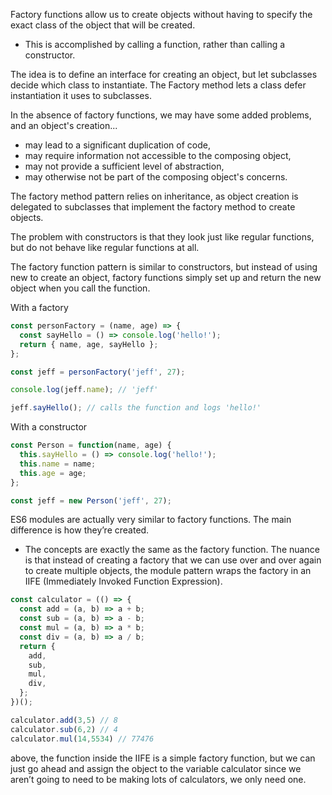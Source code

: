 
Factory functions allow us to create objects without having to specify the exact class of the object that will be created.
- This is accomplished by calling a function, rather than calling a constructor.

The idea is to define an interface for creating an object, but let subclasses decide which class to instantiate. The Factory method lets a class defer instantiation it uses to subclasses.

In the absence of factory functions, we may have some added problems, and an object's creation...
- may lead to a significant duplication of code,
- may require information not accessible to the composing object,
- may not provide a sufficient level of abstraction,
- may otherwise not be part of the composing object's concerns.

The factory method pattern relies on inheritance, as object creation is delegated to subclasses that implement the factory method to create objects.

The problem with constructors is that they look just like regular functions, but do not behave like regular functions at all.

The factory function pattern is similar to constructors, but instead of using new to create an object, factory functions simply set up and return the new object when you call the function.

With a factory
```js
const personFactory = (name, age) => {
  const sayHello = () => console.log('hello!');
  return { name, age, sayHello };
};

const jeff = personFactory('jeff', 27);

console.log(jeff.name); // 'jeff'

jeff.sayHello(); // calls the function and logs 'hello!'
```

With a constructor
```js
const Person = function(name, age) {
  this.sayHello = () => console.log('hello!');
  this.name = name;
  this.age = age;
};

const jeff = new Person('jeff', 27);
```

ES6 modules are actually very similar to factory functions. The main difference is how they’re created.
- The concepts are exactly the same as the factory function. The nuance is that instead of creating a factory that we can use over and over again to create multiple objects, the module pattern wraps the factory in an IIFE (Immediately Invoked Function Expression).
```js
const calculator = (() => {
  const add = (a, b) => a + b;
  const sub = (a, b) => a - b;
  const mul = (a, b) => a * b;
  const div = (a, b) => a / b;
  return {
    add,
    sub,
    mul,
    div,
  };
})();

calculator.add(3,5) // 8
calculator.sub(6,2) // 4
calculator.mul(14,5534) // 77476
```

above, the function inside the IIFE is a simple factory function, but we can just go ahead and assign the object to the variable calculator since we aren’t going to need to be making lots of calculators, we only need one.